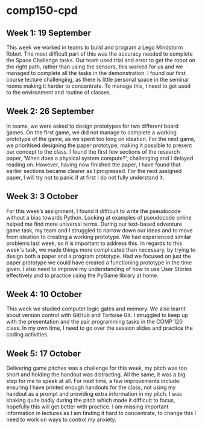 # comp150-cpd

## Week 1: 19 September
This week we worked in teams to build and program a Lego Mindstorm Robot. The most difficult part of this was the accuracy needed to complete the Space Challenge tasks. Our team used trial and error to get the robot on the right path, rather than using the sensors, this worked for us and we managed to complete all the tasks in the demonstration. I found our first course lecture challenging, as there is little personal space in the seminar rooms making it harder to concentrate. To manage this, I need to get used to the environment and routine of classes.

## Week 2: 26 September
In teams, we were asked to design prototypes for two different board games. On the first game, we did not manage to complete a working prototype of the game, as we spent too long on ideation. For the next game, we prioritised designing the paper prototype, making it possible to present our concept to the class. I found the first few sections of the research paper, 'When does a physical system compute?', challenging and I delayed reading on. However, having now finished the paper, I have found that earlier sections became clearer as I progressed. For the next assigned paper, I will try not to panic if at first I do not fully understand it.

## Week 3: 3 October
For this week’s assignment, I found it difficult to write the pseudocode without a bias towards Python. Looking at examples of pseudocode online helped me find more universal terms. During our text-based adventure game task, my team and I struggled to narrow down our ideas and to move from ideation to creating a working prototype. We had experienced similar problems last week, so it is important to address this. In regards to this week's task, we made things more complicated than necessary, by trying to design both a paper and a program prototype. Had we focused on just the paper prototype we could have created a functioning prototype in the time given. I also need to improve my understanding of how to use User Stories effectively and to practice using the PyGame library at home. 

## Week 4: 10 October
This week we studied computer logic gates and memory. We also learnt about version control with GitHub and Tortoise Git.  I struggled to keep up with the presentation and the pair programming tasks in the COMP 120 class. In my own time, I need to go over the session slides and practice the coding activities.

## Week 5: 17 October
Delivering game pitches was a challenge for this week, my pitch was too short and holding the handout was distracting. All the same, it was a big step for me to speak at all. For next time, a few improvements include: ensuring I have printed enough handouts for the class, not using my handout as a prompt and providing extra information in my pitch. I was shaking quite badly during the pitch which made it difficult to focus, hopefully this will get better with practice. I am missing important information in lectures as I am finding it hard to concentrate, to change this I need to work on ways to control my anxiety.
